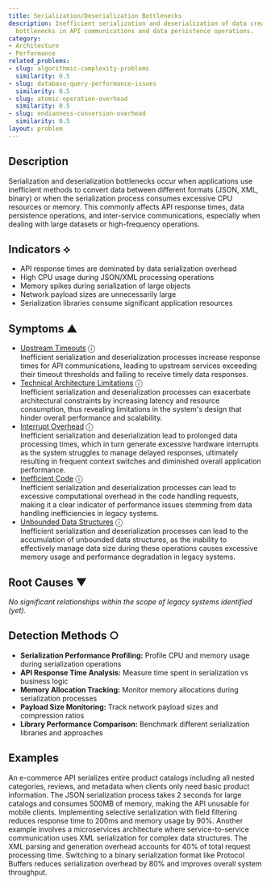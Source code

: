 ```yaml
---
title: Serialization/Deserialization Bottlenecks
description: Inefficient serialization and deserialization of data creates performance
  bottlenecks in API communications and data persistence operations.
category:
- Architecture
- Performance
related_problems:
- slug: algorithmic-complexity-problems
  similarity: 0.5
- slug: database-query-performance-issues
  similarity: 0.5
- slug: atomic-operation-overhead
  similarity: 0.5
- slug: endianness-conversion-overhead
  similarity: 0.5
layout: problem
---
```


## Description

Serialization and deserialization bottlenecks occur when applications use inefficient methods to convert data between different formats (JSON, XML, binary) or when the serialization process consumes excessive CPU resources or memory. This commonly affects API response times, data persistence operations, and inter-service communications, especially when dealing with large datasets or high-frequency operations.

## Indicators ⟡

- API response times are dominated by data serialization overhead
- High CPU usage during JSON/XML processing operations
- Memory spikes during serialization of large objects
- Network payload sizes are unnecessarily large
- Serialization libraries consume significant application resources

## Symptoms ▲
- [Upstream Timeouts](upstream-timeouts.md) <span class="info-tooltip" title="Confidence: 0.634, Strength: 0.821">ⓘ</span>
<br/>  Inefficient serialization and deserialization processes increase response times for API communications, leading to upstream services exceeding their timeout thresholds and failing to receive timely data responses.
- [Technical Architecture Limitations](technical-architecture-limitations.md) <span class="info-tooltip" title="Confidence: 0.620, Strength: 0.842">ⓘ</span>
<br/>  Inefficient serialization and deserialization processes can exacerbate architectural constraints by increasing latency and resource consumption, thus revealing limitations in the system's design that hinder overall performance and scalability.
- [Interrupt Overhead](interrupt-overhead.md) <span class="info-tooltip" title="Confidence: 0.491, Strength: 0.902">ⓘ</span>
<br/>  Inefficient serialization and deserialization lead to prolonged data processing times, which in turn generate excessive hardware interrupts as the system struggles to manage delayed responses, ultimately resulting in frequent context switches and diminished overall application performance.
- [Inefficient Code](inefficient-code.md) <span class="info-tooltip" title="Confidence: 0.334, Strength: 0.827">ⓘ</span>
<br/>  Inefficient serialization and deserialization processes can lead to excessive computational overhead in the code handling requests, making it a clear indicator of performance issues stemming from data handling inefficiencies in legacy systems.
- [Unbounded Data Structures](unbounded-data-structures.md) <span class="info-tooltip" title="Confidence: 0.321, Strength: 0.787">ⓘ</span>
<br/>  Inefficient serialization and deserialization processes can lead to the accumulation of unbounded data structures, as the inability to effectively manage data size during these operations causes excessive memory usage and performance degradation in legacy systems.

## Root Causes ▼

*No significant relationships within the scope of legacy systems identified (yet).*

## Detection Methods ○

- **Serialization Performance Profiling:** Profile CPU and memory usage during serialization operations
- **API Response Time Analysis:** Measure time spent in serialization vs business logic
- **Memory Allocation Tracking:** Monitor memory allocations during serialization processes
- **Payload Size Monitoring:** Track network payload sizes and compression ratios
- **Library Performance Comparison:** Benchmark different serialization libraries and approaches

## Examples

An e-commerce API serializes entire product catalogs including all nested categories, reviews, and metadata when clients only need basic product information. The JSON serialization process takes 2 seconds for large catalogs and consumes 500MB of memory, making the API unusable for mobile clients. Implementing selective serialization with field filtering reduces response time to 200ms and memory usage by 90%. Another example involves a microservices architecture where service-to-service communication uses XML serialization for complex data structures. The XML parsing and generation overhead accounts for 40% of total request processing time. Switching to a binary serialization format like Protocol Buffers reduces serialization overhead by 80% and improves overall system throughput.
